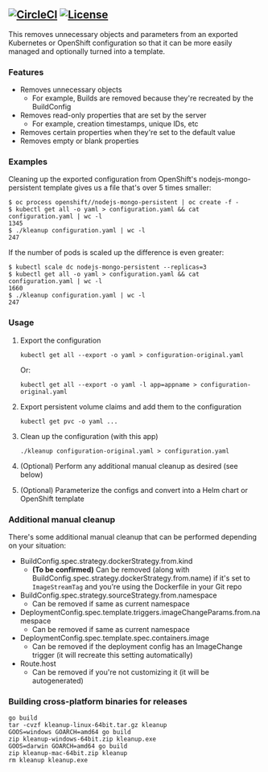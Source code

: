 [![CircleCI](https://circleci.com/gh/bmaupin/kleanup.svg?style=shield)](https://circleci.com/gh/bmaupin/kleanup)
[![License](https://img.shields.io/badge/license-Apache_2-blue.svg)](https://github.com/bmaupin/kleanup/blob/master/LICENSE)
---

This removes unnecessary objects and parameters from an exported Kubernetes or OpenShift configuration so that it can be more easily
managed and optionally turned into a template.


### Features

- Removes unnecessary objects
    - For example, Builds are removed because they're recreated by the BuildConfig
- Removes read-only properties that are set by the server
    - For example, creation timestamps, unique IDs, etc
- Removes certain properties when they're set to the default value
- Removes empty or blank properties


### Examples

Cleaning up the exported configuration from OpenShift's nodejs-mongo-persistent template gives us a file that's over 5 times smaller:

```
$ oc process openshift//nodejs-mongo-persistent | oc create -f -
$ kubectl get all -o yaml > configuration.yaml && cat configuration.yaml | wc -l
1345
$ ./kleanup configuration.yaml | wc -l
247
```

If the number of pods is scaled up the difference is even greater:

```
$ kubectl scale dc nodejs-mongo-persistent --replicas=3
$ kubectl get all -o yaml > configuration.yaml && cat configuration.yaml | wc -l
1660
$ ./kleanup configuration.yaml | wc -l
247
```


### Usage

1. Export the configuration

    ```
    kubectl get all --export -o yaml > configuration-original.yaml
    ```

    Or:
    ```
    kubectl get all --export -o yaml -l app=appname > configuration-original.yaml
    ```

1. Export persistent volume claims and add them to the configuration

    ```
    kubectl get pvc -o yaml ...
    ```

1. Clean up the configuration (with this app)

    ```
    ./kleanup configuration-original.yaml > configuration.yaml
    ```

1. (Optional) Perform any additional manual cleanup as desired (see below)

1. (Optional) Parameterize the configs and convert into a Helm chart or OpenShift template


### Additional manual cleanup

There's some additional manual cleanup that can be performed depending on your situation:

- BuildConfig.spec.strategy.dockerStrategy.from.kind
    - **(To be confirmed)** Can be removed (along with BuildConfig.spec.strategy.dockerStrategy.from.name)
    if it's set to `ImageStreamTag` and you're using the Dockerfile in your Git repo
- BuildConfig.spec.strategy.sourceStrategy.from.namespace
    - Can be removed if same as current namespace
- DeploymentConfig.spec.template.triggers.imageChangeParams.from.namespace
    - Can be removed if same as current namespace
- DeploymentConfig.spec.template.spec.containers.image
    - Can be removed if the deployment config has an ImageChange trigger (it will recreate this setting automatically)
- Route.host
    - Can be removed if you're not customizing it (it will be autogenerated)


### Building cross-platform binaries for releases

```
go build
tar -cvzf kleanup-linux-64bit.tar.gz kleanup
GOOS=windows GOARCH=amd64 go build
zip kleanup-windows-64bit.zip kleanup.exe
GOOS=darwin GOARCH=amd64 go build
zip kleanup-mac-64bit.zip kleanup
rm kleanup kleanup.exe
```
